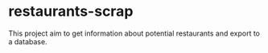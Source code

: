 # restaurants-scrap
This project aim to get information about potential restaurants  and export to a database.
